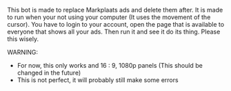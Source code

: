 This bot is made to replace Markplaats ads and delete them after.
It is made to run when your not using your computer (It uses the movement of the cursor).
You have to login to your account, open the page that is available to everyone that shows all your ads.
Then run it and see it do its thing.
Please this wisely.

WARNING:
- For now, this only works and 16 : 9, 1080p panels (This should be changed in the future)
- This is not perfect, it will probably still make some errors
